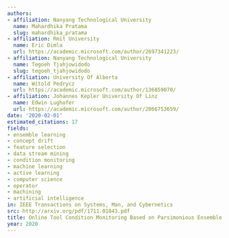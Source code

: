 ```yaml
---
authors:
- affiliation: Nanyang Technological University
  name: Mahardhika Pratama
  slug: mahardhika_pratama
- affiliation: Rmit University
  name: Eric Dimla
  url: https://academic.microsoft.com/author/2697341223/
- affiliation: Nanyang Technological University
  name: Tegoeh Tjahjowidodo
  slug: tegoeh_tjahjowidodo
- affiliation: University Of Alberta
  name: Witold Pedrycz
  url: https://academic.microsoft.com/author/136859070/
- affiliation: Johannes Kepler University Of Linz
  name: Edwin Lughofer
  url: https://academic.microsoft.com/author/2066753659/
date: '2020-02-01'
estimated_citations: 17
fields:
- ensemble learning
- concept drift
- feature selection
- data stream mining
- condition monitoring
- machine learning
- active learning
- computer science
- operator
- machining
- artificial intelligence
in: IEEE Transactions on Systems, Man, and Cybernetics
src: http://arxiv.org/pdf/1711.01843.pdf
title: Online Tool Condition Monitoring Based on Parsimonious Ensemble
year: 2020
---
```

